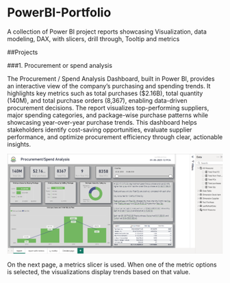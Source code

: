 # PowerBI-Portfolio
A collection of Power BI project reports showcasing Visualization, data modeling, DAX, with slicers, drill through, Tooltip and metrics

##Projects

###1. Procurement or spend analysis

The Procurement / Spend Analysis Dashboard, built in Power BI, provides an interactive view of the company’s purchasing and spending trends. It highlights key metrics such as total purchases ($2.16B), total quantity (140M), and total purchase orders (8,367), enabling data-driven procurement decisions. The report visualizes top-performing suppliers, major spending categories, and package-wise purchase patterns while showcasing year-over-year purchase trends. This dashboard helps stakeholders identify cost-saving opportunities, evaluate supplier performance, and optimize procurement efficiency through clear, actionable insights.

![Procurement Dashboard](Procuremt_report.png)

On the next page, a metrics slicer is used. When one of the metric options is selected, the visualizations display trends based on that value.
